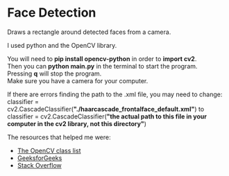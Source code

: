 # Face Detection

Draws a rectangle around detected faces from a camera.

I used python and the OpenCV library.

You will need to **pip install opencv-python** in order to **import cv2**.
\
Then you can **python main.py** in the terminal to start the program.
\
Pressing **q** will stop the program. 
\
Make sure you have a camera for your computer.

If there are errors finding the path to the .xml file, you may need to change:
\
classifier = cv2.CascadeClassifier(**"./haarcascade_frontalface_default.xml"**) to 
\
classifier = cv2.CascadeClassifier(**"the actual path to this file in your computer in the cv2 library, not this directory"**) 

The resources that helped me were:
* [The OpenCV class list](https://docs.opencv.org/4.7.0/annotated.html)
* [GeeksforGeeks](https://www.geeksforgeeks.org/opencv-python-tutorial/)
* [Stack Overflow](https://stackoverflow.com/questions/20801015/recommended-values-for-opencv-detectmultiscale-parameters)


